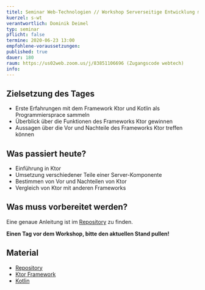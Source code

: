 ```yaml
---
titel: Seminar Web-Technologien // Workshop Serverseitige Entwicklung mit Ktor
kuerzel: s-wt
verantwortlich: Dominik Deimel
typ: seminar
pflicht: false
termine: 2020-06-23 13:00
empfohlene-voraussetzungen: 
published: true
dauer: 180
raum: https://us02web.zoom.us/j/83851106696 (Zugangscode webtech)
info: 
---
```


## Zielsetzung des Tages
* Erste Erfahrungen mit dem Framework Ktor und Kotlin als Programmiersprace sammeln
* Überblick über die Funktionen des Frameworks Ktor gewinnen
* Aussagen über die Vor und Nachteile des Frameworks Ktor treffen können

## Was passiert heute?
* Einführung in Ktor 
* Umsetzung verschiedener Teile einer Server-Komponente 
* Bestimmen von Vor und Nachteilen von Ktor
* Vergleich von Ktor mit anderen Frameworks

## Was muss vorbereitet werden?
Eine genaue Anleitung ist im [Repository](https://github.com/Dominikdeimel/ktor-workshop) zu finden.

**Einen Tag vor dem Workshop, bitte den aktuellen Stand pullen!**


## Material
* [Repository](https://github.com/Dominikdeimel/ktor-workshop)
* [Ktor Framework](https://ktor.io/)
* [Kotlin](https://kotlinlang.org/)